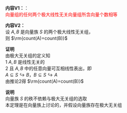 **内容V1：**：  
<font color=red>向量组的任何两个极大线性无关向量组所含向量个数相等</font>  
  
**内容V2：**  
设 $A,B$ 是向量族 $S$ 的两个极大线性无关组，  
则 $\rm{count(A)=count(B)}$  
  
**证明**  
由极大无关组的定义知  
1  $A,B$ 是线性无关的  
2 且 $A,B$ 中的任意向量可互相线性表出，即  
 $A\subseteq S\hookrightarrow B，  
B\subseteq S\hookrightarrow A$  
由推论2得 $\rm{count(A)=count(B)}$  
  
**说明**  
向量族 $S$ 的秩不依赖与极大无关组的选取  
本定理是在向量族上讨论的，并假设向量族存在极大无关组  

